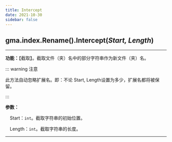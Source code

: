 ```yaml
---
title: Intercept
date: 2021-10-30
sidebar: false
---
```


## gma.index.Rename().**Intercept**(*Start, Length*)

---

**功能：**【截取】。截取文件（夹）名中的部分字符串作为新文件（夹）名。

::: warning 注意

此方法自动忽略扩展名。即：不论 Start, Length设置为多少，扩展名都将被保留。

:::

**参数：** 

&emsp;Start：`int`。截取字符串的初始位置。

&emsp;Length：`int`。截取字符串的长度。

---

